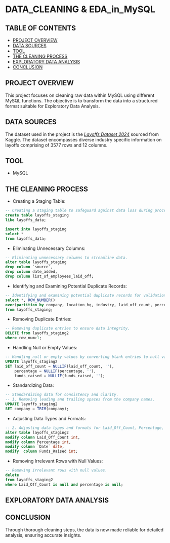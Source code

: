 # DATA_CLEANING & EDA_in_MySQL

## TABLE OF CONTENTS

- [PROJECT OVERVIEW](#project-overview)
- [DATA SOURCES](#data-sources)
- [TOOL](#tool)
- [THE CLEANING PROCESS](#the-cleaning-process)
- [EXPLORATORY DATA ANALYSIS](#exploratory-data-analysis)
- [CONCLUSION](#conclusion)

## PROJECT OVERVIEW

This project focuses on cleaning raw data within MySQL using different MySQL functions. The objective is to transform the data into a structured format suitable for Exploratory Data Analysis.

## DATA SOURCES

The dataset used in the project is the *[Layoffs Dataset 2024](https://www.kaggle.com/datasets/theakhilb/layoffs-data-2022)* sourced from Kaggle. The dataset encompasses diverse industry specific information on layoffs comprising of 3577 rows and 12 columns. 

## TOOL

- MySQL

## THE CLEANING PROCESS

- Creating a Staging Table:

```sql
-- Creating a staging table to safeguard against data loss during processing.
create table layoffs_staging
like layoffs_data;

insert into layoffs_staging
select *
from layoffs_data;
```

- Eliminating Unnecessary Columns:

```sql
-- Eliminating unnecessary columns to streamline data.
alter table layoffs_staging
drop column `source`,
drop column date_added,
drop column list_of_employees_laid_off;
```

- Identifying and Examining Potential Duplicate Records:

```sql
-- Identifying and examining potential duplicate records for validation.
select *, ROW_NUMBER() 
over(partition by company, location_hq, industry, laid_off_count, percentage, `date`, funds_raised, stage, country) as row_num
from layoffs_staging;
```

- Removing Duplicate Entries:

```sql
-- Removing duplicate entries to ensure data integrity.
DELETE from layoffs_staging2
where row_num>1;
```

- Handling Null or Empty Values:

```sql
-- Handling null or empty values by converting blank entries to null values.
UPDATE layoffs_staging2
SET laid_off_count = NULLIF(laid_off_count, ''),
    percentage = NULLIF(percentage, ''),
    funds_raised = NULLIF(funds_raised, '');
```

- Standardizing Data:

```sql
-- Standardizing data for consistency and clarity.
-- 1. Removing leading and trailing spaces from the company names.
UPDATE layoffs_staging2 
SET company = TRIM(company);
```

- Adjusting Data Types and Formats:

```sql
-- 2. Adjusting data types and formats for Laid_Off_Count, Percentage, Funds_Raised, and Date columns.
alter table layoffs_staging2
modify column Laid_Off_Count int,
modify column Percentage int,
modify column `Date` date,
modify  column Funds_Raised int;
```

- Removing Irrelevant Rows with Null Values:

```sql
-- Removing irrelevant rows with null values.
delete
from layoffs_staging2
where Laid_Off_Count is null and percentage is null;
```

## EXPLORATORY DATA ANALYSIS



## CONCLUSION

Through thorough cleaning steps, the data is now made reliable for detailed analysis, ensuring accurate insights.
  
